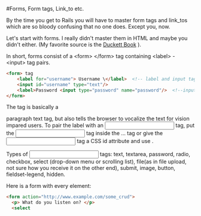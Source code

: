 #Forms, Form tags, Link_to etc.

By the time you get to Rails you will have to master form tags and link_tos which are so bloody confusing that no one does. Except you, now.

Let's start with forms.  I really didn't master them in HTML and maybe you didn't either.  (My favorite source is the [Duckett Book](http://www.htmlandcssbook.com) ).  

In short, forms consist of a \<form\> \</form\> tag containing \<label\> - \<input\> tag pairs.

```html
<form> tag
    <label for="username"> Username \</label>  <!-- label and input tags separate, use id= -->
    <input id="username" type="text"/>   
    <label>Password <input type="password" name="password"/>  <!--input tag inside lable tag -->
</form>
```
The <label> tag is basically a <p> paragraph text tag,  but also tells the browser to vocalize the text for vision impared users.  To pair the label with an <input> tag,  put the <input> tag inside the <label>...</label> tag or give the <input> tag a CSS id attribute and use <label for="some_id_name">. 

Types of <input> tags: text, textarea, password, radio, checkbox, select (drop-down menu or scrolling list), file(as in file upload, not sure how you receive it on the other end), submit, image, button, fieldset-legend, hidden.  

Here is a form with every element:

```html
<form action="http://www.example.com/some_crud">
  <p> What do you listen on? </p>
  <select
  
